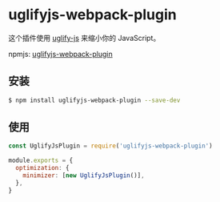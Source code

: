 # uglifyjs-webpack-plugin

这个插件使用 [uglify-js](https://github.com/mishoo/UglifyJS2) 来缩小你的 JavaScript。

npmjs: [uglifyjs-webpack-plugin](https://www.npmjs.com/package/uglifyjs-webpack-plugin)

## 安装

```bash
$ npm install uglifyjs-webpack-plugin --save-dev
```

## 使用

```javascript
const UglifyJsPlugin = require('uglifyjs-webpack-plugin')

module.exports = {
  optimization: {
    minimizer: [new UglifyJsPlugin()],
  },
}
```
